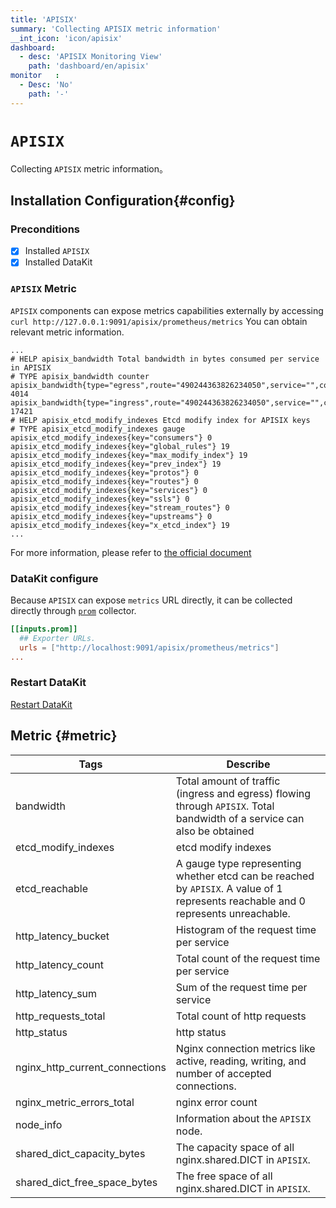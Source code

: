 ```yaml
---
title: 'APISIX'
summary: 'Collecting APISIX metric information'
__int_icon: 'icon/apisix'
dashboard:
  - desc: 'APISIX Monitoring View'
    path: 'dashboard/en/apisix'
monitor   :
  - Desc: 'No'
    path: '-'
---
```



<!-- markdownlint-disable MD025 -->
# `APISIX`
<!-- markdownlint-enable -->

Collecting `APISIX` metric information。

## Installation Configuration{#config}

### Preconditions

- [x] Installed `APISIX`
- [x] Installed DataKit

### `APISIX` Metric

`APISIX` components can expose metrics capabilities externally by accessing `curl http://127.0.0.1:9091/apisix/prometheus/metrics` You can obtain relevant metric information.

```log
...
# HELP apisix_bandwidth Total bandwidth in bytes consumed per service in APISIX
# TYPE apisix_bandwidth counter
apisix_bandwidth{type="egress",route="490244363826234050",service="",consumer="",node="192.168.2.114"} 4014
apisix_bandwidth{type="ingress",route="490244363826234050",service="",consumer="",node="192.168.2.114"} 17421
# HELP apisix_etcd_modify_indexes Etcd modify index for APISIX keys
# TYPE apisix_etcd_modify_indexes gauge
apisix_etcd_modify_indexes{key="consumers"} 0
apisix_etcd_modify_indexes{key="global_rules"} 19
apisix_etcd_modify_indexes{key="max_modify_index"} 19
apisix_etcd_modify_indexes{key="prev_index"} 19
apisix_etcd_modify_indexes{key="protos"} 0
apisix_etcd_modify_indexes{key="routes"} 0
apisix_etcd_modify_indexes{key="services"} 0
apisix_etcd_modify_indexes{key="ssls"} 0
apisix_etcd_modify_indexes{key="stream_routes"} 0
apisix_etcd_modify_indexes{key="upstreams"} 0
apisix_etcd_modify_indexes{key="x_etcd_index"} 19
...

```

For more information, please refer to [the official document](https://apisix.apache.org/docs/apisix/plugins/prometheus/)

### DataKit configure

Because `APISIX` can expose `metrics` URL directly, it can be collected directly through [`prom`](./prom.md) collector.


```toml
[[inputs.prom]]
  ## Exporter URLs.
  urls = ["http://localhost:9091/apisix/prometheus/metrics"]
...
```

### Restart DataKit

[Restart DataKit](../datakit/datakit-service-how-to.md#manage-service)

## Metric {#metric}

|Tags| Describe |
| -- | -- |
| bandwidth | Total amount of traffic (ingress and egress) flowing through `APISIX`. Total bandwidth of a service can also be obtained |
| etcd_modify_indexes | etcd modify indexes |
| etcd_reachable | A gauge type representing whether etcd can be reached by `APISIX`. A value of 1 represents reachable and 0 represents unreachable. |
| http_latency_bucket | Histogram of the request time per service |
| http_latency_count | Total count  of the request time per service |
| http_latency_sum | Sum of the request time per service |
| http_requests_total | Total count of http requests |
| http_status | http status |
| nginx_http_current_connections | Nginx connection metrics like active, reading, writing, and number of accepted connections. |
| nginx_metric_errors_total | nginx error count |
| node_info | Information about the `APISIX` node.  |
| shared_dict_capacity_bytes |  The capacity space of all nginx.shared.DICT in `APISIX`. |
| shared_dict_free_space_bytes |  The free space of all nginx.shared.DICT in `APISIX`. |
